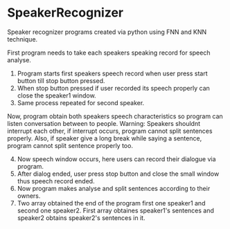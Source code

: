 # SpeakerRecognizer
Speaker recognizer programs created via python using FNN and KNN technique.

First program needs to take each speakers speaking record for speech analyse.

1) Program starts first speakers speech record when user press start button till stop button pressed.
2) When stop button pressed if user recorded its speech properly can close the speaker1 window.
3) Same process repeated for second speaker.

Now, program obtain both speakers speech characteristics so program can listen conversation between to people.
Warning: Speakers shouldnt interrupt each other, if interrupt occurs, program cannot split sentences properly.
Also, if speaker give a long break while saying a sentence, program cannot split sentence properly too.

4) Now speech window occurs, here users can record their dialogue via program. 
5) After dialog ended, user press stop button and close the small window thus speech record ended.
6) Now program makes analyse and split sentences according to their owners.
7) Two array obtained the end of the program first one speaker1 and second one speaker2. 
First array obtaines speaker1's sentences and speaker2 obtains speaker2's sentences in it.

